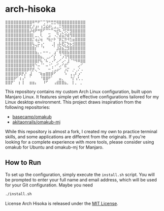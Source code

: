 # arch-hisoka

```plaintext
⣿⣿⣿⣿⣿⣿⣿⣿⣿⣿⠿⠛⠟⠉⢉⠹⠛⣛⣛⢿⣿⣿⣿⣿⣿⣿⣿⣿⣿⣿
⣿⣿⣿⣿⣿⣿⣿⣿⣿⣏⡜⣰⠆⢰⣩⣮⡾⣂⣠⣀⠭⣻⣿⣿⣿⣿⣿⣿⣿⣿
⣿⣿⣿⣿⣿⣿⣿⣿⣿⡼⢾⠟⠛⡿⠋⠉⠉⠉⠲⣞⠧⡘⡫⡛⣻⣿⣿⣿⣿⣿
⣿⣿⣿⣿⣿⣿⣿⣿⣿⣿⡇⣀⡀⢇⠀⠀⣩⠀⠠⡙⣼⣭⡺⣾⢻⣿⣿⣿⣿⣿
⣿⣿⣿⣿⣿⣿⣿⣿⣿⣿⡍⢴⡬⢶⠀⠘⢷⡒⠗⠈⡿⣍⡻⠺⣓⣶⣿⣿⣿⣿
⣿⣿⣿⣿⣿⣿⣿⣿⣿⣿⢧⣀⡭⢠⠂⠀⠀⢀⡇⢠⡧⣟⡍⡳⡦⣺⣿⣿⣿⣿
⣿⣿⣿⣿⣿⣿⣿⣿⣿⣿⣿⡎⠁⠈⠃⠀⠀⠀⠁⣸⣽⣮⣙⣻⣿⣿⣿⣿⣿⣿
⣿⣿⣿⣿⣿⣿⣿⣿⣿⣿⣿⣷⡄⠄⠒⠒⠠⠀⣰⠁⢿⢿⣿⣷⣿⣿⣿⣿⣿⣿
⣿⣿⣿⣿⣿⣿⣿⣿⣿⣿⣿⣿⣿⣦⡀⢀⡠⠊⡎⠀⠈⡰⢹⢻⣿⣿⣿⣿⣿⣿
⣿⣿⣿⣿⣿⣿⣿⣿⣿⣿⣿⣿⡟⢧⠈⠧⢀⠠⠋⡠⠊⡠⠂⣸⠈⠙⠻⠿⣿⣿
⣿⣿⣿⣿⣿⣿⣿⣿⣿⣿⢿⠑⠤⠈⠁⠤⠐⢁⠠⠊⡠⠊⣞⠁⠀⠀⠀⡠⠊
⣿⣿⣿⣿⣿⣿⣿⣿⡿⢟⡟⢄⠑⠀⠀⠀⠒⢈⣠⡴⠊⠀⡰⡍⠀⡐⢀⠌⠠⠀
⣿⣿⣿⣿⣿⡿⡟⡜⠀⣼⠀⠀⠈⢷⣶⣿⣿⡿⠋⠀⠀⠀⠱⠀⢠⢠⠇⡰⠁⠀
⣿⣿⣿⡿⠋⢰⢠⠃⠀⠁⠀⠀⠀⠘⣿⣿⠟⠁⠀⠀⣤⡀⠀⠀⠘⡎⢠⢃⢀⠀
⣿⣿⡟⠁⠀⡆⢸⠀⠀⣶⣶⡄⠀⠀⠸⠋⠀⠀⢠⣾⣿⣿⣦⡀⠀⡇⡀⠀⡀⠀
```

This repository contains my custom Arch Linux configuration, built upon Manjaro Linux. It features simple yet effective configurations tailored for my Linux desktop environment. This project draws inspiration from the following repositories:

- [basecamp/omakub](https://github.com/basecamp/omakub)
- [akitaonrails/omakub-mj](https://github.com/akitaonrails/omakub-mj)

While this repository is almost a fork, I created my own to practice terminal skills, and some applications are different from the originals. If you're looking for a complete experience with more tools, please consider using omakub for Ubuntu and omakub-mj for Manjaro.


## How to Run

To set up the configuration, simply execute the `install.sh` script. You will be prompted to enter your full name and email address, which will be used for your Git configuration. Maybe you need 

```bash
./install.sh
```

License
Arch Hisoka is released under the [MIT License](https://opensource.org/license/MIT).
